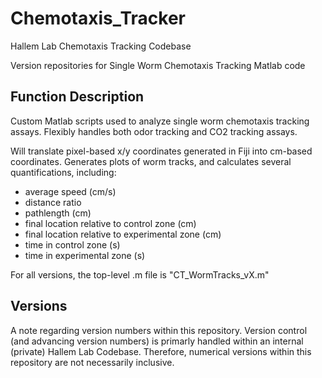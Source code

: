 # Chemotaxis_Tracker
Hallem Lab Chemotaxis Tracking Codebase

Version repositories for Single Worm Chemotaxis Tracking Matlab code


## Function Description
Custom Matlab scripts used to analyze single worm chemotaxis tracking assays. 
Flexibly handles both odor tracking and CO2 tracking assays.

Will translate pixel-based x/y coordinates generated in Fiji into cm-based coordinates. 
Generates plots of worm tracks, and calculates several quantifications, 
including:
- average speed (cm/s)
- distance ratio
- pathlength (cm)
- final location relative to control zone (cm)
- final location relative to experimental zone (cm)
- time in control zone (s)
- time in experimental zone (s)

For all versions, the top-level .m file is "CT_WormTracks_vX.m"

## Versions
A note regarding version numbers within this repository. 
Version control (and advancing version numbers) is primarly handled within an internal (private) Hallem Lab Codebase. 
Therefore, numerical versions within this repository are not necessarily inclusive. 
